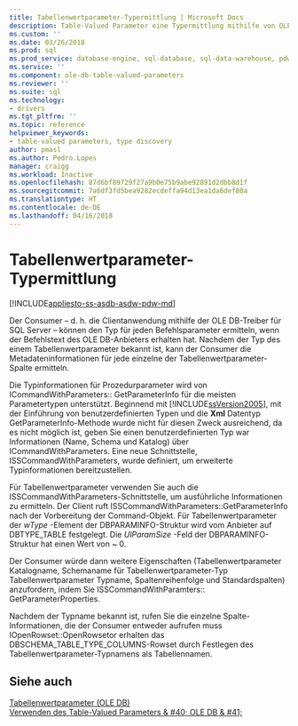 ```yaml
---
title: Tabellenwertparameter-Typermittlung | Microsoft Docs
description: Table-Valued Parameter eine Typermittlung mithilfe von OLE DB-Treiber für SQL Server
ms.custom: ''
ms.date: 03/26/2018
ms.prod: sql
ms.prod_service: database-engine, sql-database, sql-data-warehouse, pdw
ms.service: ''
ms.component: ole-db-table-valued-parameters
ms.reviewer: ''
ms.suite: sql
ms.technology:
- drivers
ms.tgt_pltfrm: ''
ms.topic: reference
helpviewer_keywords:
- table-valued parameters, type discovery
author: pmasl
ms.author: Pedro.Lopes
manager: craigg
ms.workload: Inactive
ms.openlocfilehash: 87d6bf89729f27a9b0e75b9abe92891d2dbb8d1f
ms.sourcegitcommit: 7a6df3fd5bea9282ecdeffa94d13ea1da6def80a
ms.translationtype: HT
ms.contentlocale: de-DE
ms.lasthandoff: 04/16/2018
---
```

# <a name="table-valued-parameter-type-discovery"></a>Tabellenwertparameter-Typermittlung
[!INCLUDE[appliesto-ss-asdb-asdw-pdw-md](../../../includes/appliesto-ss-asdb-asdw-pdw-md.md)]

  Der Consumer – d. h. die Clientanwendung mithilfe der OLE DB-Treiber für SQL Server – können den Typ für jeden Befehlsparameter ermitteln, wenn der Befehlstext des OLE DB-Anbieters erhalten hat. Nachdem der Typ des einem Tabellenwertparameter bekannt ist, kann der Consumer die Metadateninformationen für jede einzelne der Tabellenwertparameter-Spalte ermitteln.  
  
 Die Typinformationen für Prozedurparameter wird von ICommandWithParameters:: GetParameterInfo für die meisten Parametertypen unterstützt. Beginnend mit [!INCLUDE[ssVersion2005](../../../includes/ssversion2005-md.md)], mit der Einführung von benutzerdefinierten Typen und die **Xml** Datentyp GetParameterInfo-Methode wurde nicht für diesen Zweck ausreichend, da es nicht möglich ist, geben Sie einen benutzerdefinierten Typ war Informationen (Name, Schema und Katalog) über ICommandWithParameters. Eine neue Schnittstelle, ISSCommandWithParameters, wurde definiert, um erweiterte Typinformationen bereitzustellen.  
  
 Für Tabellenwertparameter verwenden Sie auch die ISSCommandWithParameters-Schnittstelle, um ausführliche Informationen zu ermitteln. Der Client ruft ISSCommandWithParameters::GetParameterInfo nach der Vorbereitung der Command-Objekt. Für Tabellenwertparameter der *wType* -Element der DBPARAMINFO-Struktur wird vom Anbieter auf DBTYPE_TABLE festgelegt. Die *UlParamSize* -Feld der DBPARAMINFO-Struktur hat einen Wert von ~ 0.  
  
 Der Consumer würde dann weitere Eigenschaften (Tabellenwertparameter Katalogname, Schemaname für Tabellenwertparameter-Typ Tabellenwertparameter Typname, Spaltenreihenfolge und Standardspalten) anzufordern, indem Sie ISSCommandWithParamters:: GetParameterProperties.  
  
 Nachdem der Typname bekannt ist, rufen Sie die einzelne Spalte-Informationen, die der Consumer entweder aufrufen muss IOpenRowset::OpenRowsetor erhalten das DBSCHEMA_TABLE_TYPE_COLUMNS-Rowset durch Festlegen des Tabellenwertparameter-Typnamens als Tabellennamen.  
  
## <a name="see-also"></a>Siehe auch  
 [Tabellenwertparameter &#40;OLE DB&#41;](../../oledb/ole-db-table-valued-parameters/table-valued-parameters-ole-db.md)   
 [Verwenden des Table-Valued Parameters & #40; OLE DB & #41;](../../oledb/ole-db-how-to/use-table-valued-parameters-ole-db.md)  
  
  

